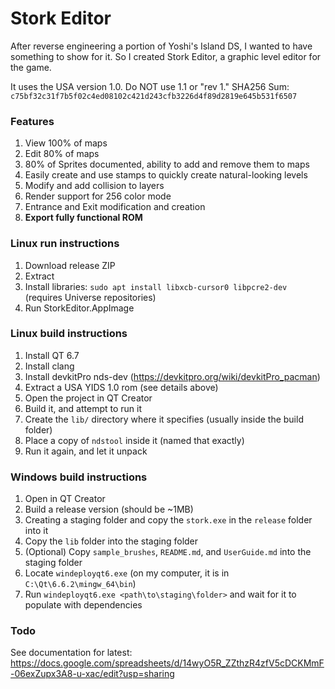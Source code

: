 # Stork Editor

After reverse engineering a portion of Yoshi's Island DS, I wanted to have something to show for it. So I created Stork Editor, a graphic level editor for the game.

It uses the USA version 1.0. Do NOT use 1.1 or "rev 1." SHA256 Sum: `c75bf32c31f7b5f02c4ed08102c421d243cfb3226d4f89d2819e645b531f6507`

### Features
1. View 100% of maps
2. Edit 80% of maps
3. 80% of Sprites documented, ability to add and remove them to maps
4. Easily create and use stamps to quickly create natural-looking levels
5. Modify and add collision to layers
6. Render support for 256 color mode
7. Entrance and Exit modification and creation
8. **Export fully functional ROM**

### Linux run instructions
1. Download release ZIP
2. Extract
3. Install libraries: `sudo apt install libxcb-cursor0 libpcre2-dev` (requires Universe repositories)
4. Run StorkEditor.AppImage

### Linux build instructions
1. Install QT 6.7
2. Install clang
3. Install devkitPro nds-dev (https://devkitpro.org/wiki/devkitPro_pacman)
4. Extract a USA YIDS 1.0 rom (see details above)
5. Open the project in QT Creator
6. Build it, and attempt to run it
7. Create the `lib/` directory where it specifies (usually inside the build folder)
8. Place a copy of `ndstool` inside it (named that exactly)
9. Run it again, and let it unpack

### Windows build instructions
1. Open in QT Creator
2. Build a release version (should be ~1MB)
3. Creating a staging folder and copy the `stork.exe` in the `release` folder into it
4. Copy the `lib` folder into the staging folder
5. (Optional) Copy `sample_brushes`, `README.md`, and `UserGuide.md` into the staging folder
6. Locate `windeployqt6.exe` (on my computer, it is in `C:\Qt\6.6.2\mingw_64\bin`)
7. Run `windeployqt6.exe <path\to\staging\folder>` and wait for it to populate with dependencies

### Todo
See documentation for latest: https://docs.google.com/spreadsheets/d/14wyO5R_ZZthzR4zfV5cDCKMmF-06exZupx3A8-u-xac/edit?usp=sharing

